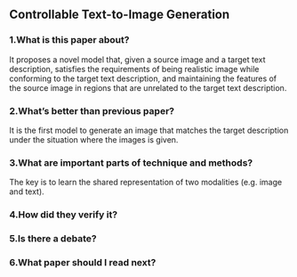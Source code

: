 ## Controllable Text-to-Image Generation

### 1.What is this paper about?

It proposes a novel model that, given a source image and a target text description, satisfies the requirements of being realistic image while conforming to the target text description, and maintaining the features of the source image in regions that are unrelated to the target text description.

### 2.What’s better than previous paper?

It is the first model to generate an image that matches the target description under the situation where the images is given.

### 3.What are important parts of technique and methods?

The key is to learn the shared representation of two modalities (e.g. image and text). 

### 4.How did they verify it?



### 5.Is there a debate?

### 6.What paper should I read next?
